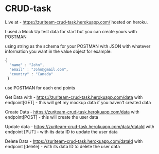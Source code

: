 # CRUD-task

Live at - https://zuriteam-crud-task.herokuapp.com/  hosted on heroku.

I used a Mock Up test data for start but you can create yours with POSTMAN

using string as the schema for your POSTMAN with JSON with whatever information you want in the value object for example:

```javascript
{ 
  "name" : "John",
  "email" : "John@gmail.com",
  "country" : "Canada"
 }
 ```
  
use POSTMAN for each end points

Get Data with - https://zuriteam-crud-task.herokuapp.com/data  with endpoint[GET] - this will get my mockup data if you haven't created data

Create Data - https://zuriteam-crud-task.herokuapp.com/data with endpoint[POST] - this will create the user data

Update data - https://zuriteam-crud-task.herokuapp.com/data/dataId with endpoint [PUT] - with its data ID to update the user data

Delete Data - https://zuriteam-crud-task.herokuapp.com/dataId with endpoint [delete] - with its data ID to delete the user data




